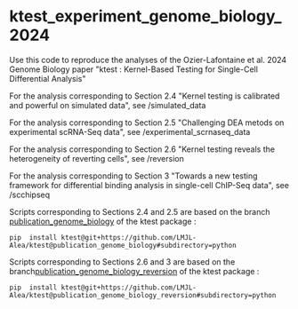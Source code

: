 # ktest_experiment_genome_biology_2024

Use this code to reproduce the analyses of the Ozier-Lafontaine et al. 2024 Genome Biology paper "ktest : Kernel-Based Testing for Single-Cell Differential Analysis"

For the analysis corresponding to Section 2.4 "Kernel testing is calibrated and powerful on simulated data", see /simulated_data

For the analysis corresponding to Section 2.5 "Challenging DEA metods on experimental scRNA-Seq data", see /experimental_scrnaseq_data

For the analysis corresponding to Section 2.6 "Kernel testing reveals the heterogeneity of reverting cells", see /reversion

For the analysis corresponding to Section 3 "Towards a new testing framework for differential binding analysis in single-cell ChIP-Seq data", see /scchipseq

Scripts corresponding to Sections 2.4 and 2.5 are based on the branch [publication_genome_biology](https://github.com/LMJL-Alea/ktest/tree/publication_genome_biology) of the ktest package : 
```
pip  install ktest@git+https://github.com/LMJL-Alea/ktest@publication_genome_biology#subdirectory=python
```

Scripts corresponding to Sections 2.6 and 3 are based on the branch[publication_genome_biology_reversion](https://github.com/LMJL-Alea/ktest/tree/publication_genome_biology_reversion) of the ktest package :
```
pip  install ktest@git+https://github.com/LMJL-Alea/ktest@publication_genome_biology_reversion#subdirectory=python
```

